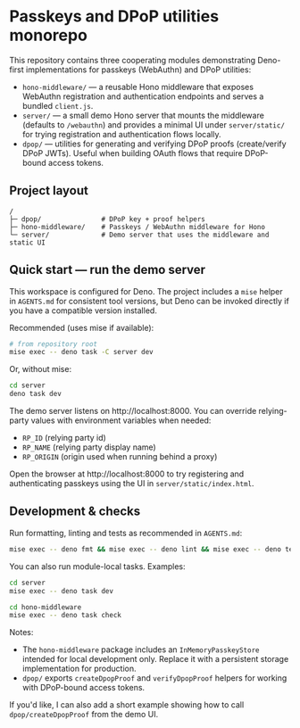 # Passkeys and DPoP utilities monorepo

This repository contains three cooperating modules demonstrating Deno-first
implementations for passkeys (WebAuthn) and DPoP utilities:

- `hono-middleware/` — a reusable Hono middleware that exposes WebAuthn
  registration and authentication endpoints and serves a bundled `client.js`.
- `server/` — a small demo Hono server that mounts the middleware (defaults to
  `/webauthn`) and provides a minimal UI under `server/static/` for trying
  registration and authentication flows locally.
- `dpop/` — utilities for generating and verifying DPoP proofs (create/verify
  DPoP JWTs). Useful when building OAuth flows that require DPoP-bound access
  tokens.

## Project layout

```
/
├─ dpop/               # DPoP key + proof helpers
├─ hono-middleware/    # Passkeys / WebAuthn middleware for Hono
└─ server/             # Demo server that uses the middleware and static UI
```

## Quick start — run the demo server

This workspace is configured for Deno. The project includes a `mise` helper in
`AGENTS.md` for consistent tool versions, but Deno can be invoked directly if
you have a compatible version installed.

Recommended (uses mise if available):

```bash
# from repository root
mise exec -- deno task -C server dev
```

Or, without mise:

```bash
cd server
deno task dev
```

The demo server listens on http://localhost:8000. You can override relying-party
values with environment variables when needed:

- `RP_ID` (relying party id)
- `RP_NAME` (relying party display name)
- `RP_ORIGIN` (origin used when running behind a proxy)

Open the browser at http://localhost:8000 to try registering and authenticating
passkeys using the UI in `server/static/index.html`.

## Development & checks

Run formatting, linting and tests as recommended in `AGENTS.md`:

```bash
mise exec -- deno fmt && mise exec -- deno lint && mise exec -- deno test -C . -P
```

You can also run module-local tasks. Examples:

```bash
cd server
mise exec -- deno task dev

cd hono-middleware
mise exec -- deno task check
```

Notes:

- The `hono-middleware` package includes an `InMemoryPasskeyStore` intended for
  local development only. Replace it with a persistent storage implementation
  for production.
- `dpop/` exports `createDpopProof` and `verifyDpopProof` helpers for working
  with DPoP-bound access tokens.

If you'd like, I can also add a short example showing how to call
`dpop/createDpopProof` from the demo UI.
